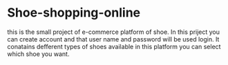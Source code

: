 # Shoe-shopping-online
this is the small project of e-commerce platform of shoe.
In this priject you can create account and that user name and password will be used login.
It conatains defferent types of shoes available in this platform you can select which shoe you want.
